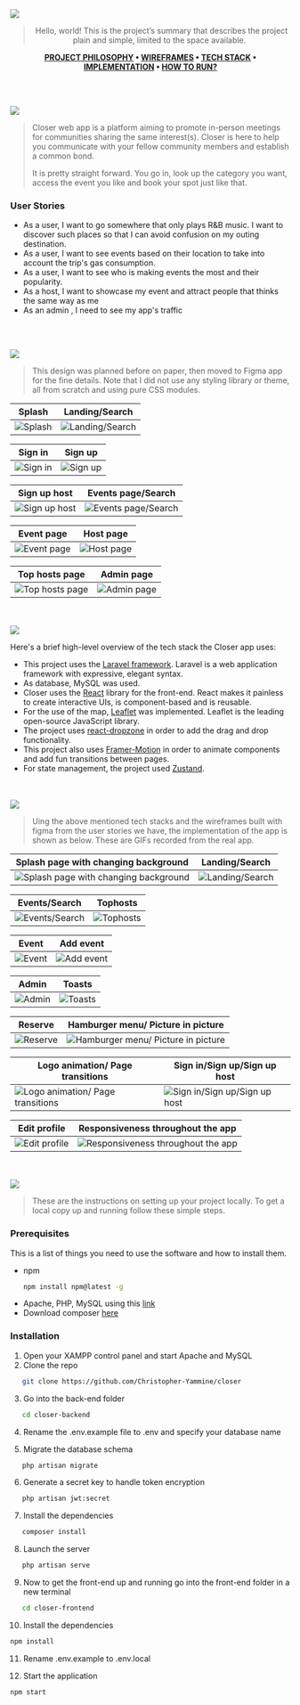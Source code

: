 <img src="./readme/title1.svg"/>

<div align="center">

> Hello, world! This is the project’s summary that describes the project plain and simple, limited to the space available.  

**[PROJECT PHILOSOPHY](#project-philosophy) • [WIREFRAMES](#wireframes) • [TECH STACK](#tech-stack) • [IMPLEMENTATION](#implementation) • [HOW TO RUN?](#how-to-run)**

</div>

<br><br>


<img src="./readme/title2.svg"/>
<a id="project-philosophy"></a>

> Closer web app is a platform aiming to promote in-person meetings for communities sharing the same interest(s). Closer is here to help you communicate with your fellow community members and establish a common bond.
> 
> It is pretty straight forward. You go in, look up the category you want, access the event you like and book your spot just like that.

### User Stories
- As a user, I want to go somewhere that only plays R&B music. I want to discover such places so that I can avoid confusion on my outing destination.
- As a user, I want to see events based on their location to take into account the trip's gas consumption.
- As a user, I want to see who is making events the most and their popularity.
- As a host, I want to showcase my event and attract people that thinks the same way as me
- As an admin , I need to see my app's traffic

<br><br>

<img src="./readme/title3.svg"/>

> This design was planned before on paper, then moved to Figma app for the fine details.
Note that I did not use any styling library or theme, all from scratch and using pure CSS modules.
<a id="wireframes"></a>

| Splash  | Landing/Search  |
| -----------------| -----|
| ![Splash](./readme/PNGs/splash.png) | ![Landing/Search](./readme/PNGs/landingpage.png) |

| Sign in  | Sign up  |
| -----------------| -----|
| ![Sign in](./readme/PNGs/signin.png) | ![Sign up](./readme/PNGs/Signup.png) |

| Sign up host  | Events page/Search  |
| -----------------| -----|
| ![Sign up host](./readme/PNGs/signuphost.png) | ![Events page/Search](./readme/PNGs/eventspage.png) |

| Event page  | Host page  |
| -----------------| -----|
| ![Event page](./readme/PNGs/Event.png) | ![Host page](./readme/PNGs/hostpage.png) |

| Top hosts page  | Admin page  |
| -----------------| -----|
| ![Top hosts page](./readme/PNGs/tophosts.png) | ![Admin page](./readme/PNGs/admin.png) |

<br><br>
<a id="tech-stack"></a>
<img src="./readme/title4.svg"/>

Here's a brief high-level overview of the tech stack the Closer app uses:
- This project uses the [Laravel framework](https://laravel.com/). Laravel is a web application framework with expressive, elegant syntax.
- As database, MySQL was used.
- Closer uses the [React](https://reactjs.org/) library for the front-end. React makes it painless to create interactive UIs, is component-based and is reusable.
- For the use of the map, [Leaflet](https://leafletjs.com/) was implemented. Leaflet is the leading open-source JavaScript library.
- The project uses [react-dropzone](https://www.npmjs.com/package/react-dropzone) in order to add the drag and drop functionality.
- This project also uses [Framer-Motion](https://www.framer.com/motion/) in order to animate components and add fun transitions between pages.
- For state management, the project used [Zustand](https://github.com/pmndrs/zustand).

<br><br>
<a id="implementation"></a>
<img src="./readme/title5.svg"/>

> Uing the above mentioned tech stacks and the wireframes built with figma from the user stories we have, the implementation of the app is shown as below. These are GIFs recorded from the real app.

| Splash page with changing background  | Landing/Search  |
| -----------------| -----|
| ![Splash page with changing background](./readme/GIFs/splash-bgchange.gif) | ![Landing/Search](./readme/GIFs/landing-search.gif) |

| Events/Search  | Tophosts  |
| -----------------| -----|
| ![Events/Search](./readme/GIFs/events-search.gif) | ![Tophosts](./readme/GIFs/tophosts.gif) |

| Event  | Add event  |
| -----------------| -----|
| ![Event](./readme/GIFs/event.gif) | ![Add event](./readme/GIFs/addevent.gif) |

| Admin  | Toasts  |
| -----------------| -----|
| ![Admin](./readme/GIFs/admin.gif) | ![Toasts](./readme/GIFs/toasts.gif) |

| Reserve  | Hamburger menu/ Picture in picture  |
| -----------------| -----|
| ![Reserve](./readme/GIFs/reserve.gif) | ![Hamburger menu/ Picture in picture](./readme/GIFs/burger-pip.gif) |

| Logo animation/ Page transitions  | Sign in/Sign up/Sign up host  |
| -----------------| -----|
| ![Logo animation/ Page transitions ](./readme/GIFs/logoanimation-transitions.gif) | ![Sign in/Sign up/Sign up host](./readme/GIFs/splash-signin-up-host.gif) |

| Edit profile  | Responsiveness throughout the app  |
| -----------------| -----|
| ![Edit profile ](./readme/GIFs/editprofile.gif) | ![Responsiveness throughout the app](./readme/GIFs/responsiveness.gif) |




<br><br>
<img src="./readme/title6.svg"/>


> These are the instructions on setting up your project locally.
To get a local copy up and running follow these simple steps.

### Prerequisites

This is a list of things you need to use the software and how to install them.
* npm
  ```sh
  npm install npm@latest -g
  ```
* Apache, PHP, MySQL using this [link](https://downloadsapachefriends.global.ssl.fastly.net/8.1.6/xampp-windows-x64-8.1.6-0-VS16-installer.exe?from_af=true)
* Download composer [here](https://getcomposer.org/Composer-Setup.exe)

<a id="how-to-run"></a>

### Installation

1. Open your XAMPP control panel and start Apache and MySQL
2. Clone the repo 
```sh
   git clone https://github.com/Christopher-Yammine/closer
```
  
3. Go into the back-end folder
```sh
   cd closer-backend
```
4. Rename the .env.example file to .env and specify your database name

5. Migrate the database schema
```sh
   php artisan migrate
```
6. Generate a secret key to handle token encryption 
```sh
   php artisan jwt:secret
```
7. Install the dependencies 
```sh
   composer install
```
8. Launch the server
```sh
   php artisan serve
```
9. Now to get the front-end up and running go into the front-end folder in a new terminal
```sh
   cd closer-frontend
```
10. Install the dependencies
   ```sh
   npm install
   ```
11. Rename .env.example to .env.local

12. Start the application
   ```sh
   npm start
   ```
  
